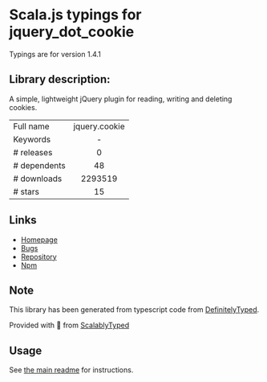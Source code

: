 
# Scala.js typings for jquery_dot_cookie

Typings are for version 1.4.1

## Library description:
A simple, lightweight jQuery plugin for reading, writing and deleting cookies.

|                    |                 |
| ------------------ | :-------------: |
| Full name          | jquery.cookie |
| Keywords           | - |
| # releases         | 0 |
| # dependents       | 48 |
| # downloads        | 2293519 |
| # stars            | 15 |

## Links
- [Homepage](https://github.com/carhartl/jquery-cookie)
- [Bugs](https://github.com/carhartl/jquery-cookie/issues)
- [Repository](https://github.com/carhartl/jquery-cookie)
- [Npm](https://www.npmjs.com/package/jquery.cookie)
    


## Note
This library has been generated from typescript code from [DefinitelyTyped](https://definitelytyped.org).

Provided with :purple_heart: from [ScalablyTyped](https://github.com/oyvindberg/ScalablyTyped)

## Usage
See [the main readme](../../readme.md) for instructions.


